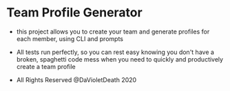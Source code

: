 # Team Profile Generator 


* this project allows you to create your team and generate profiles for each member, using CLI and prompts
* All tests run perfectly, so you can rest easy knowing you don't have a broken, spaghetti code mess when you need to quickly and productively create a team profile









* All Rights Reserved @DaVioletDeath 2020